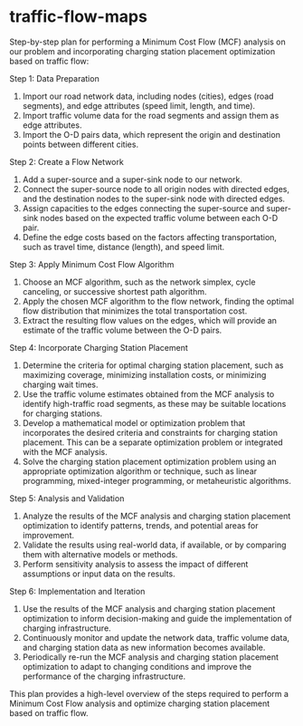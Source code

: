 # traffic-flow-maps


Step-by-step plan for performing a Minimum Cost Flow (MCF) analysis on our problem and incorporating charging station placement optimization based on traffic flow:

Step 1: Data Preparation
  1.	Import our road network data, including nodes (cities), edges (road segments), and edge attributes (speed limit, length, and time).
  2.	Import traffic volume data for the road segments and assign them as edge attributes.
  3.	Import the O-D pairs data, which represent the origin and destination points between different cities.
  
Step 2: Create a Flow Network
  1.	Add a super-source and a super-sink node to our network.
  2.	Connect the super-source node to all origin nodes with directed edges, and the destination nodes to the super-sink node with directed edges.
  3.	Assign capacities to the edges connecting the super-source and super-sink nodes based on the expected traffic volume between each O-D pair.
  4.	Define the edge costs based on the factors affecting transportation, such as travel time, distance (length), and speed limit.
  
Step 3: Apply Minimum Cost Flow Algorithm
  1.	Choose an MCF algorithm, such as the network simplex, cycle canceling, or successive shortest path algorithm.
  2.	Apply the chosen MCF algorithm to the flow network, finding the optimal flow distribution that minimizes the total transportation cost.
  3.	Extract the resulting flow values on the edges, which will provide an estimate of the traffic volume between the O-D pairs.
  
Step 4: Incorporate Charging Station Placement
  1.	Determine the criteria for optimal charging station placement, such as maximizing coverage, minimizing installation costs, or minimizing charging wait times.
  2.	Use the traffic volume estimates obtained from the MCF analysis to identify high-traffic road segments, as these may be suitable locations for charging stations.
  3.	Develop a mathematical model or optimization problem that incorporates the desired criteria and constraints for charging station placement. This can be a         separate optimization problem or integrated with the MCF analysis.
  4.	Solve the charging station placement optimization problem using an appropriate optimization algorithm or technique, such as linear programming, mixed-integer programming, or metaheuristic algorithms.
  
Step 5: Analysis and Validation
  1.	Analyze the results of the MCF analysis and charging station placement optimization to identify patterns, trends, and potential areas for improvement.
  2.	Validate the results using real-world data, if available, or by comparing them with alternative models or methods.
  3.	Perform sensitivity analysis to assess the impact of different assumptions or input data on the results.
  
Step 6: Implementation and Iteration
  1.	Use the results of the MCF analysis and charging station placement optimization to inform decision-making and guide the implementation of charging infrastructure.
  2.	Continuously monitor and update the network data, traffic volume data, and charging station data as new information becomes available.
  3.	Periodically re-run the MCF analysis and charging station placement optimization to adapt to changing conditions and improve the performance of the charging infrastructure.
  
This plan provides a high-level overview of the steps required to perform a Minimum Cost Flow analysis and optimize charging station placement based on traffic flow. 

